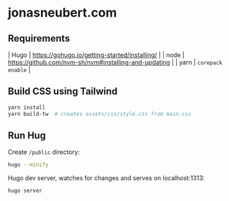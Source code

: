 # jonasneubert.com

## Requirements

| Hugo | https://gohugo.io/getting-started/installing/ |
| node | https://github.com/nvm-sh/nvm#installing-and-updating |
| yarn | `corepack enable` |


## Build CSS using Tailwind

```sh
yarn install
yarn build-tw  # creates assets/css/style.css from main.css
```

## Run Hug

Create `/public` directory:

```sh
hugo --minify
```

Hugo dev server, watches for changes and serves on localhost:1313:

```sh
hugo server
```
